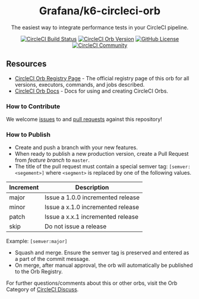 <div align="center">

# Grafana/k6-circleci-orb
The easiest way to integrate performance tests in your CircleCI pipeline.

[![CircleCI Build Status](https://circleci.com/gh/grafana/k6-circleci-orb.svg?style=shield "CircleCI Build Status")](https://circleci.com/gh/grafana/k6-circleci-orb) [![CircleCI Orb Version](https://img.shields.io/badge/endpoint.svg?url=https://badges.circleci.io/orb/grafana/k6)](https://circleci.com/orbs/registry/orb/grafana/k6) [![GitHub License](https://img.shields.io/badge/license-MIT-lightgrey.svg)](https://raw.githubusercontent.com/grafana/k6-circleci-orb/master/LICENSE) [![CircleCI Community](https://img.shields.io/badge/community-CircleCI%20Discuss-343434.svg)](https://discuss.circleci.com/c/ecosystem/orbs)

</div>

## Resources

- [CircleCI Orb Registry Page](https://circleci.com/orbs/registry/orb/grafana/k6-circleci-orb) - The official registry page of this orb for all versions, executors, commands, and jobs described.
- [CircleCI Orb Docs](https://circleci.com/docs/2.0/orb-intro/#section=configuration) - Docs for using and creating CircleCI Orbs.

### How to Contribute

We welcome [issues](https://github.com/grafana/k6-circleci-orb/issues) to and [pull requests](https://github.com/grafana/k6-circleci-orb/pulls) against this repository!

### How to Publish
* Create and push a branch with your new features.
* When ready to publish a new production version, create a Pull Request from _feature branch_ to `master`.
* The title of the pull request must contain a special semver tag: `[semver:<segement>]` where `<segment>` is replaced by one of the following values.

| Increment | Description|
| ----------| -----------|
| major     | Issue a 1.0.0 incremented release|
| minor     | Issue a x.1.0 incremented release|
| patch     | Issue a x.x.1 incremented release|
| skip      | Do not issue a release|

Example: `[semver:major]`

* Squash and merge. Ensure the semver tag is preserved and entered as a part of the commit message.
* On merge, after manual approval, the orb will automatically be published to the Orb Registry.

For further questions/comments about this or other orbs, visit the Orb Category of [CircleCI Discuss](https://discuss.circleci.com/c/orbs).
